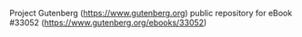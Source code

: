 Project Gutenberg (https://www.gutenberg.org) public repository for eBook #33052 (https://www.gutenberg.org/ebooks/33052)
